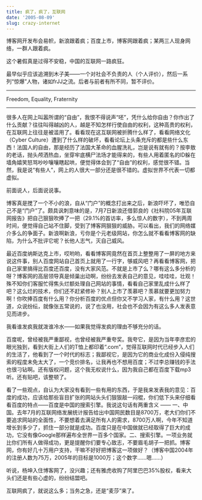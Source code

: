```yaml
---
title: 疯了，疯了，互联网
date: '2005-08-09'
slug: crazy-internet
---
```


博客网开发布会易帜，新浪跟着疯；百度上市，博客网跟着疯；某两三人现身网络，一群人跟着疯。

这个暑假真是过得不安稳，中国的互联网一路疯狂。

最早似乎应该追溯到木子美——一个对社会不负责的人（个人评价），然后一系列“惊爆”人物，诸如frJJ之流。后者与前者有所不同，暂不评价。

---

Freedom, Equality, Fraternity

---

很多人在网上叫嚣所谓的“自由”，我恨不得说声“呸”，凭什么给你自由？你作出了什么贡献？往往叫得越凶的人，越是不知怎样行使自由的权利，这种高贵的权利，在互联网上往往是被滥用了。看看现在这互联网被折腾什么样了，看看网络文化（Cyber Culture）遭到了什么样的破坏，看看论坛上头条充斥的都是些什么东西！法国人的自由，那是经历了法国大革命的血腥洗礼，岂是说有就有的？按李敖的老话，抛头颅洒热血，坐穿牢底横尸法场才能得来的，有些人用着匿名的ID躲在墙角嬉笑怒骂吵吵嚷嚷瞎起哄，便觉得体会到了“自由”的权利，感觉很不错。当然，我是说“有些人”，网上的人很大一部分还是很不错的。虚拟世界不代表一切都虚拟。

前面说人，后面说说事。

博客真是搅了一个不小的浪，自从“门户”的概念打出来之后，新浪吓坏了，唯恐自己不是“门户”了。颇具讽刺意味的是，7月7日新浪还借郭良的《社科院05年互联网报告》把自己狠狠吹捧了一把（29.1%的首访率，多么惊人的数字），不到两周时间，便觉得自己站不住脚，受到了博客网狠狠的威胁。可以看出，我们的网络媒介多么的争面子。新浪啊新浪，亏你是个元老级网站，你怎么就不看看博客网的缺陷，为什么不批评它呢？长他人志气，灭自己威风。

最近百度纳斯达克上市，哎哟哟，看看博客网竟然在首页上整整用了一屏的地方来说这件事，别人百度网站自己首页上就用了一行字，够威风吧？再看看博客网，把自己家里搞得比百度还百度，没有大家风范。不就是上市了么？哪有这么多分析的呀？博客网的高层领导真是倾巢出动啊，纷纷去发表自己的意见，哇哇哇，壮观！殊不知你们客服忙得焦头烂额处理自己网站的事情，看看自己家里乱成什么样了吧？这么烂的技术，你们还不赶紧修补？别人上市了羡慕吧？羡慕就要更加努力啊！你吹捧百度有什么用？你分析百度的优点但你又不学习人家，有什么用？这世道，众说纷纭，就像张五常说的，说了也没用，社会也不会因为有这么多人发表意见而进步。

我看谁发疯我就泼谁冷水——如果我觉得发疯的理由不够充分的话。

百度呢，曾经被我严重鄙视，也曾经被我严重夸奖。我夸它，是因为当年李彦宏的眼光独到，看到大街上人们的T恤上都印着“.com”，觉得互联网时代已经步入人们的生活了，他看到了一个时代的标志；我鄙视它，是因为它的商业化成份入侵纯搜索的程度未免太大了，一个竞价排名，让我再也不想用百度；不过李总赚钱的手法也很刁钻啊。还有版权问题，这个我无权说什么，因为我自己都在百度下载mp3听。还有贴吧，该整顿了。

看了一些观点，自认为大家没有看到一些有用的东西，于是我来发表我的意见：百度的成功，应该给那些盲目扩张的网站头头们狠狠敲一闷棍，你们低下头来仔细看看百度的特点——百度是中国的搜索引擎。我说这句话有两重含义 —— 一、中国。去年7月的互联网络发展统计报告给出中国网民数目是8700万，老大们你们不要追求网站的全面性，不要想着去满足所有人的需求，8700万人啊，今年不知道增长到多少了，抓住一部分就是成功。百度只是在中国做就已经取得了巨大的成功，它没有像Google那样遍布全世界一百多个国家。二、搜索引擎。一项业务就比你们所有人做得成功，更是提醒你们要专心致志，不要眉毛胡子一把抓。博客网，你有好几十万用户支持，干嘛不好好把博客这一项做好？（博客中国2004年的注册人数为75万，2005年的目标是1000万；这个数字……嗯……）

听说，杨坤入住博客网了，没兴趣；还有雅虎收购了阿里巴巴35%股权，看来大头们还是有些心虚的，纷纷结盟吧。

互联网疯了，就说这么多；当务之急，还是“麦莎”来了。
